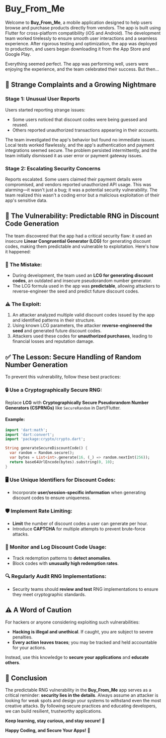 # Buy_From_Me

Welcome to **Buy_From_Me**, a mobile application designed to help users browse and purchase products directly from vendors. The app is built using Flutter for cross-platform compatibility (iOS and Android). The development team worked tirelessly to ensure smooth user interactions and a seamless experience. After rigorous testing and optimization, the app was deployed to production, and users began downloading it from the App Store and Google Play.

Everything seemed perfect. The app was performing well, users were enjoying the experience, and the team celebrated their success. But then...

## 🚨 Strange Complaints and a Growing Nightmare

### Stage 1: Unusual User Reports
Users started reporting strange issues:

- Some users noticed that discount codes were being guessed and reused.
- Others reported unauthorized transactions appearing in their accounts.

The team investigated the app's behavior but found no immediate issues. Local tests worked flawlessly, and the app's authentication and payment integrations seemed secure. The problem persisted intermittently, and the team initially dismissed it as user error or payment gateway issues.

### Stage 2: Escalating Security Concerns
Reports escalated. Some users claimed their payment details were compromised, and vendors reported unauthorized API usage. This was alarming—it wasn't just a bug; it was a potential security vulnerability. The team realized this wasn't a coding error but a malicious exploitation of their app's sensitive data.

## 🛑 The Vulnerability: Predictable RNG in Discount Code Generation
The team discovered that the app had a critical security flaw: it used an insecure **Linear Congruential Generator (LCG)** for generating discount codes, making them predictable and vulnerable to exploitation. Here's how it happened:

### 🔴 The Mistake:
- During development, the team used an **LCG for generating discount codes**, an outdated and insecure pseudorandom number generator.
- The LCG formula used in the app was **predictable**, allowing attackers to reverse-engineer the seed and predict future discount codes.

### ⚠️ The Exploit:
1. An attacker analyzed multiple valid discount codes issued by the app and identified patterns in their structure.
2. Using known LCG parameters, the attacker **reverse-engineered the seed** and generated future discount codes.
3. Attackers used these codes for **unauthorized purchases**, leading to financial losses and reputation damage.

## ✅ The Lesson: Secure Handling of Random Number Generation
To prevent this vulnerability, follow these best practices:

### 🔒 Use a Cryptographically Secure RNG:
Replace **LCG** with **Cryptographically Secure Pseudorandom Number Generators (CSPRNGs)** like `SecureRandom` in Dart/Flutter.

#### Example:
```dart
import 'dart:math';
import 'dart:convert';
import 'package:crypto/crypto.dart';

String generateSecureDiscountCode() {
  var random = Random.secure();
  var bytes = List<int>.generate(16, (_) => random.nextInt(256));
  return base64UrlEncode(bytes).substring(0, 10);
}
```

### 🖥️ Use Unique Identifiers for Discount Codes:
- Incorporate **user/session-specific information** when generating discount codes to ensure uniqueness.

### 🛡️ Implement Rate Limiting:
- **Limit** the number of discount codes a user can generate per hour.
- Introduce **CAPTCHA** for multiple attempts to prevent brute-force attacks.

### 🔀 Monitor and Log Discount Code Usage:
- Track redemption patterns to **detect anomalies**.
- Block codes with **unusually high redemption rates**.

### 🔍 Regularly Audit RNG Implementations:
- Security teams should **review and test** RNG implementations to ensure they meet cryptographic standards.

## ⚠️ A Word of Caution
For hackers or anyone considering exploiting such vulnerabilities:

- **Hacking is illegal and unethical**. If caught, you are subject to severe penalties.
- **Every action leaves traces**; you may be tracked and held accountable for your actions.

Instead, use this knowledge to **secure your applications** and **educate others**.

## 🎯 Conclusion
The predictable RNG vulnerability in the **Buy_From_Me** app serves as a critical reminder: **security lies in the details**. Always assume an attacker is looking for weak spots and design your systems to withstand even the most creative attacks. By following secure practices and educating developers, we can build resilient, trustworthy applications.

**Keep learning, stay curious, and stay secure!** 🚀

**Happy Coding, and Secure Your Apps!** 🔐

